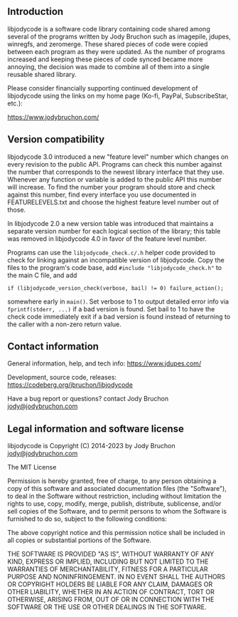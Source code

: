 Introduction
-------------------------------------------------------------------------------
libjodycode is a software code library containing code shared among several of
the programs written by Jody Bruchon such as imagepile, jdupes, winregfs, and
zeromerge. These shared pieces of code were copied between each program as
they were updated. As the number of programs increased and keeping these
pieces of code synced became more annoying, the decision was made to combine
all of them into a single reusable shared library.

Please consider financially supporting continued development of libjodycode
using the links on my home page (Ko-fi, PayPal, SubscribeStar, etc.):

https://www.jodybruchon.com/


Version compatibility
-------------------------------------------------------------------------------
libjodycode 3.0 introduced a new "feature level" number which changes on every
revision to the public API. Programs can check this number against the number
that corresponds to the newest library interface that they use. Whenever any
function or variable is added to the public API this number will increase.
To find the number your program should store and check against this number,
find every interface you use documented in FEATURELEVELS.txt and choose the
highest feature level number out of those.

In libjodycode 2.0 a new version table was introduced that maintains a separate
version number for each logical section of the library; this table was removed
in libjodycode 4.0 in favor of the feature level number.

Programs can use the `libjodycode_check.c/.h` helper code provided to check
for linking against an incompatible version of libjodycode. Copy the files to
the program's code base, add `#include "libjodycode_check.h"` to the main C
file, and add

`if (libjodycode_version_check(verbose, bail) != 0) failure_action();`


somewhere early in `main()`. Set verbose to 1 to output detailed error info
via `fprintf(stderr, ...)` if a bad version is found. Set bail to 1 to have
the check code immediately exit if a bad version is found instead of returning
to the caller with a non-zero return value.



Contact information
-------------------------------------------------------------------------------
General information, help, and tech info: https://www.jdupes.com/

Development, source code, releases: https://codeberg.org/jbruchon/libjodycode

Have a bug report or questions? contact Jody Bruchon <jody@jodybruchon.com>



Legal information and software license
-------------------------------------------------------------------------------
libjodycode is Copyright (C) 2014-2023 by Jody Bruchon <jody@jodybruchon.com>

The MIT License

Permission is hereby granted, free of charge, to any person obtaining a copy of
this software and associated documentation files (the "Software"), to deal in
the Software without restriction, including without limitation the rights to
use, copy, modify, merge, publish, distribute, sublicense, and/or sell copies
of the Software, and to permit persons to whom the Software is furnished to do
so, subject to the following conditions:

The above copyright notice and this permission notice shall be included in all
copies or substantial portions of the Software.

THE SOFTWARE IS PROVIDED "AS IS", WITHOUT WARRANTY OF ANY KIND, EXPRESS OR
IMPLIED, INCLUDING BUT NOT LIMITED TO THE WARRANTIES OF MERCHANTABILITY,
FITNESS FOR A PARTICULAR PURPOSE AND NONINFRINGEMENT.  IN NO EVENT SHALL THE
AUTHORS OR COPYRIGHT HOLDERS BE LIABLE FOR ANY CLAIM, DAMAGES OR OTHER
LIABILITY, WHETHER IN AN ACTION OF CONTRACT, TORT OR OTHERWISE, ARISING FROM,
OUT OF OR IN CONNECTION WITH THE SOFTWARE OR THE USE OR OTHER DEALINGS IN THE
SOFTWARE.
